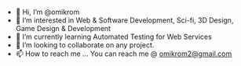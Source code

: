 - 👋 Hi, I’m @omikrom
- 👀 I’m interested in Web & Software Development, Sci-fi, 3D Design, Game Design & Development
- 🌱 I’m currently learning Automated Testing for Web Services
- 💞️ I’m looking to collaborate on any project. 
- 📫 How to reach me ...
  You can reach me @ omikrom2@gmail.com

